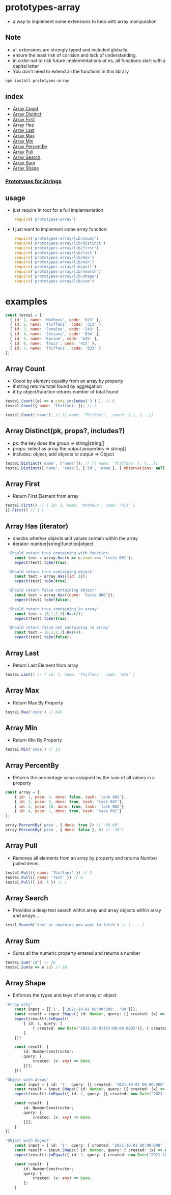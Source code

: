 # prototypes-array

- a way to implement some extensions to help with array manipulation

## Note
 
 - all extensions are strongly typed and included globally.
 - ensure the least risk of collision and lack of understanding.
 - in order not to risk future implementations of es, all functions start with a capital letter
 - You don't need to extend all the functions in this library


``` bash
npm install prototypes-array
```

## index 

 - [Array Count](#array-count)
 - [Array Distinct](#array-distinct)
 - [Array First](#array-first)
 - [Array Has](#array-has)
 - [Array Last](#array-last)
 - [Array Max](#array-max)
 - [Array Min](#array-min)
 - [Array PercentBy](#array-percentby)
 - [Array Pull](#array-pull)
 - [Array Search](#array-search)
 - [Array Sum](#array-sum)
 - [Array Shape](#array-shape)
### [Prototypes for Strings](https://github.com/mathec-x/-prototypes-string)

## usage

 - just require in root for a full implementation

``` js
    require('prototypes-array')
```

- I just want to implement some array function:

``` js
    require('prototypes-array/lib/count')
    require('prototypes-array/lib/distinct')
    require('prototypes-array/lib/first')
    require('prototypes-array/lib/last')
    require('prototypes-array/lib/max')
    require('prototypes-array/lib/min')
    require('prototypes-array/lib/pull')
    require('prototypes-array/lib/search')
    require('prototypes-array/lib/shape')
    require('prototypes-array/lib/sum')
``` 

# examples

``` js
const teste1 = [
  { id: 1, name: 'Matheus', code: '013' },
  { id: 2, name: 'Thiffani', code: '313' },
  { id: 3, name: 'Janaina', code: '243' },
  { id: 4, name: 'Juliana', code: '034' },
  { id: 5, name: 'Karine', code: '645' },
  { id: 6, name: 'Thais', code: '423' },
  { id: 7, name: 'Thiffani', code: '033' }
];
```

## Array Count

- Count by element equality from an array by property 
- if string returns total found by aggregation
- if by object/function returns number of total found

``` js
teste1.Count((e) => e.code.includes('3') ); // 6
teste1.Count({ name: 'Thiffani' }); // 2

teste1.Count('name'); // [{ name: 'Thiffani', _count: 2 }, {...}]
```

## Array Distinct(pk, props?, includes?)

- pk: the key does the group => string|string[]
- props: select as array the output properties => string[]
- includes: object, add objects to output => Object

``` js
teste1.Distinct('name', ['name']); // [{ name: 'Thiffani' }, {...}]
teste1.Distinct(['name', 'code'], ['id', 'name'], { observations: null })); // [{ id: 2, name: 'Thiffani',  observations: null  }, {...}]
```

## Array First

- Return First Element from array

``` js
teste1.First() // { id: 1, name: 'Matheus', code: '013' }
{}.First() // { }
```

## Array Has (iterator)

- checks whether objects and values ​​contain within the array
- iterator: number|string|function|object

``` js
 'Should return true containing with function'
    const test = array.Has(e => e.name === 'teste 001');
    expect(test).toBe(true);

 'Should return true containing object'
    const test = array.Has({id: 1});
    expect(test).toBe(true);

 'Should return false containing object'
    const test = array.Has({name: 'teste 000'});
    expect(test).toBe(false);

 'Should return true containing in array'
    const test = [0,1,2,3].Has(2);
    expect(test).toBe(true);

 'Should return false not containing in array'
    const test = [0,1,2,3].Has(4);
    expect(test).toBe(false);
```

## Array Last

- Return Last Element from array

``` js
teste1.Last() // { id: 7, name: 'Thiffani', code: '033' }
```

## Array Max

- Return Max By Property

``` js
teste1.Max('code') // 645
```

## Array Min

- Return Min By Property

``` js
teste1.Min('code') // 13
```

## Array PercentBy

- Returns the percentage value assigned by the sum of all values ​​in a property

``` js
const array = [
    { id: 1, peso: 4, done: false, task: 'task 001'},
    { id: 2, peso: 5, done: true, task: 'task 002'},
    { id: 3, peso: 10, done: true, task: 'task 002'},
    { id: 4, peso: 1, done: true, task: 'task 002'}
];

array.PercentBy('peso', { done: true }) // '80.00'
array.PercentBy('peso', { done: false }, 0) // '20')
```

## Array Pull

- Removes all elements from an array by property and returns Number pulled items.

``` js
teste1.Pull({ name: 'Thiffani' }) // 2
teste1.Pull({ name: 'Test' }) // 0
teste1.Pull({ id: 4 }) // 1
```

## Array Search

- Provides a deep text search within array and array objects within array and arrays...

``` js
test1.Search('text or anything you want to fetch') // [ ... ]
```

## Array Sum

- Sums all the numeric property entered and returns a number

``` js
teste1.Sum('id') // 28
teste1.Sum(e => e.id) // 28
```

## Array Shape

- Enforces the types and keys of an array or object

``` ts
'Array only'
    const input = [['1', ['2021-10-01 00:00:000', '00']]];
    const result = input.Shape({ id: Number, query: [{ created: (x) => new Date(x) }] });
    expect(result).toEqual([
        { id: 1, query: [
            { created: new Date("2021-10-01T03:00:00.000Z")}, { created: new Date("2000-01-01T02:00:00.000Z") }
        ] 
    }])

    const result: {
        id: NumberConstructor;
        query: {
            created: (x: any) => Date;
        }[];
    }[]

'Object with Array'
    const input = { id: '1', query: [{ created: '2021-10-01 00:00:000' }] };
    const result = input.Shape({ id: Number, query: [{ created: (x) => new Date(x) }] });
    expect(result).toEqual({ id: 1, query: [{ created: new Date("2021-10-01T03:00:00.000Z") }] })

    const result: {
        id: NumberConstructor;
        query: {
            created: (x: any) => Date;
        }[];
    }
})

'Object with Object'
    const input = { id: '1', query: { created: '2021-10-01 00:00:000' } }
    const result = input.Shape({ id: Number, query: { created: (x) => new Date(x) } });
    expect(result).toEqual({ id: 1, query: { created: new Date("2021-10-01T03:00:00.000Z") } })

    const result: {
        id: NumberConstructor;
        query: {
            created: (x: any) => Date;
        };
    }

```